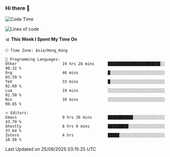 ### Hi there 👋

<!--
**nicehiro/nicehiro** is a ✨ _special_ ✨ repository because its `README.md` (this file) appears on your GitHub profile.

Here are some ideas to get you started:

- 🔭 I’m currently working on ...
- 🌱 I’m currently learning ...
- 👯 I’m looking to collaborate on ...
- 🤔 I’m looking for help with ...
- 💬 Ask me about ...
- 📫 How to reach me: ...
- 😄 Pronouns: ...
- ⚡ Fun fact: ...
-->

<!--START_SECTION:waka-->
![Code Time](http://img.shields.io/badge/Code%20Time-935%20hrs%2034%20mins-blue)

![Lines of code](https://img.shields.io/badge/From%20Hello%20World%20I%27ve%20Written-1.8%20million%20lines%20of%20code-blue)

📊 **This Week I Spent My Time On** 

```text
🕑︎ Time Zone: Asia/Hong_Kong

💬 Programming Languages: 
Other                    19 hrs 28 mins      ███████████████████████░░   90.32 % 
Org                      46 mins             █░░░░░░░░░░░░░░░░░░░░░░░░   03.59 % 
TeX                      33 mins             █░░░░░░░░░░░░░░░░░░░░░░░░   02.60 % 
Lua                      19 mins             ░░░░░░░░░░░░░░░░░░░░░░░░░   01.50 % 
Nix                      10 mins             ░░░░░░░░░░░░░░░░░░░░░░░░░   00.85 % 

🔥 Editors: 
Emacs                    9 hrs 26 mins       ███████████░░░░░░░░░░░░░░   43.79 % 
Ghostty                  8 hrs 6 mins        █████████░░░░░░░░░░░░░░░░   37.64 % 
Zotero                   4 hrs               █████░░░░░░░░░░░░░░░░░░░░   18.58 % 
```


 Last Updated on 25/08/2025 03:15:25 UTC
<!--END_SECTION:waka-->
